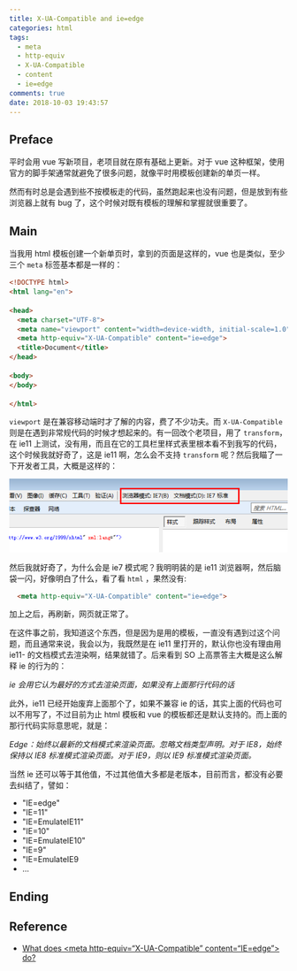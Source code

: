 ```yaml
---
title: X-UA-Compatible and ie=edge
categories: html
tags:
  - meta
  - http-equiv
  - X-UA-Compatible
  - content
  - ie=edge
comments: true
date: 2018-10-03 19:43:57
---
```


## Preface

平时会用 vue 写新项目，老项目就在原有基础上更新。对于 vue 这种框架，使用官方的脚手架通常就避免了很多问题，就像平时用模板创建新的单页一样。

然而有时总是会遇到些不按模板走的代码，虽然跑起来也没有问题，但是放到有些浏览器上就有 bug 了，这个时候对既有模板的理解和掌握就很重要了。

## Main

当我用 html 模板创建一个新单页时，拿到的页面是这样的，vue 也是类似，至少三个 `meta` 标签基本都是一样的：

```html
<!DOCTYPE html>
<html lang="en">

<head>
  <meta charset="UTF-8">
  <meta name="viewport" content="width=device-width, initial-scale=1.0">
  <meta http-equiv="X-UA-Compatible" content="ie=edge">
  <title>Document</title>
</head>

<body>
</body>

</html>
```

`viewport` 是在兼容移动端时才了解的内容，费了不少功夫。而 `X-UA-Compatible` 则是在遇到非常规代码的时候才想起来的。有一回改个老项目，用了 `transform`，在 ie11 上测试，没有用，而且在它的工具栏里样式表里根本看不到我写的代码，这个时候我就好奇了，这是 ie11 啊，怎么会不支持 `transform` 呢？然后我瞄了一下开发者工具，大概是这样的：

![截图20181003201618.png](../images/截图20181003201618.png)

然后我就好奇了，为什么会是 ie7 模式呢？我明明装的是 ie11 浏览器啊，然后脑袋一闪，好像明白了什么，看了看 `html` ，果然没有:

```html
  <meta http-equiv="X-UA-Compatible" content="ie=edge">
```

加上之后，再刷新，网页就正常了。

在这件事之前，我知道这个东西，但是因为是用的模板，一直没有遇到过这个问题，而且通常来说，我会以为，我既然是在 ie11 里打开的，默认你也没有理由用 ie11- 的文档模式去渲染啊，结果就错了。后来看到 SO 上高票答主大概是这么解释 ie 的行为的：

_ie 会用它认为最好的方式去渲染页面，如果没有上面那行代码的话_

此外，ie11 已经开始废弃上面那个了，如果不兼容 ie 的话，其实上面的代码也可以不用写了，不过目前为止 html 模板和 vue 的模板都还是默认支持的。而上面的那行代码实际意思呢，就是：

_Edge：始终以最新的文档模式来渲染页面。忽略文档类型声明。对于 IE8，始终保持以 IE8 标准模式渲染页面。对于 IE9，则以 IE9 标准模式渲染页面。_

当然 ie 还可以等于其他值，不过其他值大多都是老版本，目前而言，都没有必要去纠结了，譬如：

- "IE=edge"
- "IE=11"
- "IE=EmulateIE11"
- "IE=10"
- "IE=EmulateIE10"
- "IE=9"
- "IE=EmulateIE9
- ...

## Ending

## Reference

- [What does <meta http-equiv=“X-UA-Compatible” content=“IE=edge”> do?](https://stackoverflow.com/questions/6771258/what-does-meta-http-equiv-x-ua-compatible-content-ie-edge-do)

